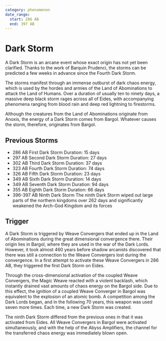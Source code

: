 ```yaml
---
category: phenomenon
date_range:
  start: 286 AB
  end: 397 AB
---
```


# Dark Storm

A Dark Storm is an arcane event whose exact origin has not yet been clarified. Thanks to the work of Barquin Prudenci, the storms can be predicted a few weeks in advance since the Fourth Dark Storm.

The storms manifest through an immense outburst of dark chaos energy, which is used by the hordes and armies of the Land of Abominations to attack the Land of Humans. Over a duration of usually ten to ninety days, a massive deep black storm rages across all of Eides, with accompanying phenomena ranging from blood rain and deep red lightning to firestorms.

Although the creatures from the Land of Abominations originate from Anoxis, the energy of a Dark Storm comes from Bargol. Whatever causes the storm, therefore, originates from Bargol.

## Previous Storms
- 286 AB First Dark Storm Duration: 15 days
- 297 AB Second Dark Storm Duration: 27 days
- 302 AB Third Dark Storm Duration: 37 days
- 323 AB Fourth Dark Storm Duration: 74 days
- 326 AB Fifth Dark Storm Duration: 23 days
- 349 AB Sixth Dark Storm Duration: 14 days
- 349 AB Seventh Dark Storm Duration: 94 days
- 355 AB Eighth Dark Storm Duration: 66 days
- 396-397 AB Ninth Dark Storm The ninth Dark Storm wiped out large parts of the northern kingdoms over 262 days and significantly weakened the Arch-God Kingdom and its forces

## Trigger

A Dark Storm is triggered by Weave Convergers that ended up in the Land of Abominations during the great dimensional convergence there. Their origin lies in Bargol, where they are used in the war of the Dark Lords. However, it took almost 460 years before shadow arcanists discovered that there was still a connection to the Weave Convergers lost during the convergence. In a first attempt to activate these Weave Convergers in 286 AB, they triggered the first Dark Storm on Eides.

Through the cross-dimensional activation of the coupled Weave Convergers, the Magic Weave reacted with a violent backlash, which instantly drained vast amounts of chaos energy on the Bargol side. Due to this effect, the ignition of a coupled Weave Converger in Bargol was equivalent to the explosion of an atomic bomb. A competition among the Dark Lords began, and in the following 70 years, this weapon was used seven more times. Each time, a new Dark Storm was created.

The ninth Dark Storm differed from the previous ones in that it was activated from Eides. All Weave Convergers in Bargol were activated simultaneously, and with the help of the Abyss Amplifiers, the channel for the transferred chaos energy was immediately blown open.